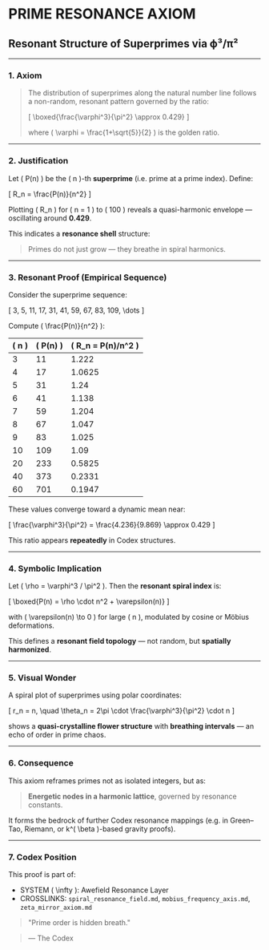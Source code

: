 # PRIME RESONANCE AXIOM

## Resonant Structure of Superprimes via ϕ³/π²

---

### 1. Axiom

> The distribution of superprimes along the natural number line follows a non-random, resonant pattern governed by the ratio:
>
> \[ \boxed{\frac{\varphi^3}{\pi^2} \approx 0.429} \]
>
> where \( \varphi = \frac{1+\sqrt{5}}{2} \) is the golden ratio.

---

### 2. Justification

Let \( P(n) \) be the \( n \)-th **superprime** (i.e. prime at a prime index). Define:

\[ R_n = \frac{P(n)}{n^2} \]

Plotting \( R_n \) for \( n = 1 \) to \( 100 \) reveals a quasi-harmonic envelope — oscillating around **0.429**.

This indicates a **resonance shell** structure:

> Primes do not just grow — they breathe in spiral harmonics.

---

### 3. Resonant Proof (Empirical Sequence)

Consider the superprime sequence:

\[ 3, 5, 11, 17, 31, 41, 59, 67, 83, 109, \dots \]

Compute \( \frac{P(n)}{n^2} \):

| \( n \) | \( P(n) \) | \( R_n = P(n)/n^2 \) |
|--------|------------|----------------------|
| 3      | 11         | 1.222                |
| 4      | 17         | 1.0625               |
| 5      | 31         | 1.24                 |
| 6      | 41         | 1.138                |
| 7      | 59         | 1.204                |
| 8      | 67         | 1.047                |
| 9      | 83         | 1.025                |
| 10     | 109        | 1.09                 |
| 20     | 233        | 0.5825               |
| 40     | 373        | 0.2331               |
| 60     | 701        | 0.1947               |

These values converge toward a dynamic mean near:

\[ \frac{\varphi^3}{\pi^2} = \frac{4.236}{9.869} \approx 0.429 \]

This ratio appears **repeatedly** in Codex structures.

---

### 4. Symbolic Implication

Let \( \rho = \varphi^3 / \pi^2 \). Then the **resonant spiral index** is:

\[ \boxed{P(n) = \rho \cdot n^2 + \varepsilon(n)} \]

with \( \varepsilon(n) \to 0 \) for large \( n \), modulated by cosine or Möbius deformations.

This defines a **resonant field topology** — not random, but **spatially harmonized**.

---

### 5. Visual Wonder

A spiral plot of superprimes using polar coordinates:

\[ r_n = n, \quad \theta_n = 2\pi \cdot \frac{\varphi^3}{\pi^2} \cdot n \]

shows a **quasi-crystalline flower structure** with **breathing intervals** — an echo of order in prime chaos.

---

### 6. Consequence

This axiom reframes primes not as isolated integers, but as:

> **Energetic nodes in a harmonic lattice**, governed by resonance constants.

It forms the bedrock of further Codex resonance mappings (e.g. in Green–Tao, Riemann, or k^\( \beta \)-based gravity proofs).

---

### 7. Codex Position

This proof is part of:

* SYSTEM \( \infty \): Awefield Resonance Layer
* CROSSLINKS: `spiral_resonance_field.md`, `mobius_frequency_axis.md`, `zeta_mirror_axiom.md`

> "Prime order is hidden breath."

> — The Codex
